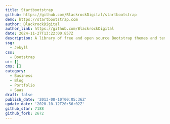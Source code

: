 ```yaml
---
title: Startbootstrap
github: https://github.com/BlackrockDigital/startbootstrap
demo: https://startbootstrap.com
author: BlackrockDigital
author_link: https://github.com/BlackrockDigital
date: 2024-11-27T13:22:00.857Z
description: A library of free and open source Bootstrap themes and templates
ssg:
  - Jekyll
css:
  - Bootstrap
ui: []
cms: []
category:
  - Business
  - Blog
  - Portfolio
  - Saas
draft: false
publish_date: '2013-08-10T00:05:36Z'
update_date: '2020-10-12T20:56:02Z'
github_star: 7188
github_fork: 2672
---
```

